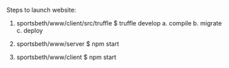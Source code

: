 Steps to launch website:

1. sportsbeth/www/client/src/truffle $ truffle develop
    a. compile
    b. migrate
    c. deploy

1. sportsbeth/www/server $ npm start

2. sportsbeth/www/client $ npm start